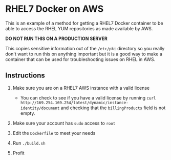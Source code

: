 # RHEL7 Docker on AWS

This is an example of a method for getting a RHEL7 Docker container to be able
to access the RHEL YUM repositories as made available by AWS.

**DO NOT RUN THIS ON A PRODUCTION SERVER**

This copies sensitive information out of the `/etc/pki` directory so you really
don't want to run this on anything important but it is a good way to make a
container that can be used for troubleshooting issues on RHEL in AWS.

## Instructions

1. Make sure you are on a RHEL7 AWS instance with a valid license
   * You can check to see if you have a valid license by running `curl
     http://169.254.169.254/latest/dynamic/instance-identity/document` and
     checking that the `billingProducts` field is not empty.

2. Make sure your account has `sudo` access to `root`
3. Edit the `Dockerfile` to meet your needs
4. Run `./build.sh`
5. Profit
